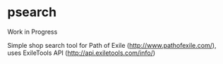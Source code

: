 # psearch
Work in Progress

Simple shop search tool for Path of Exile (http://www.pathofexile.com/), uses ExileTools API (http://api.exiletools.com/info/) 
